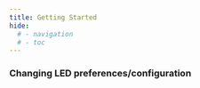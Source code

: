 ```yaml
---
title: Getting Started
hide:
  # - navigation
  # - toc
---
```


### Changing LED preferences/configuration
